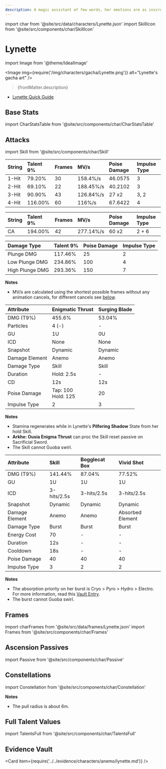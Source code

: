 ```yaml
---
description: A magic assistant of few words, her emotions are as inscrutable as any cat's.
---
```


import char from '@site/src/data/characters/Lynette.json'
import SkillIcon from '@site/src/components/char/SkillIcon'

# Lynette

import Image from '@theme/IdealImage'

<Image img={require('/img/characters/gacha/Lynette.png')} alt="Lynette's gacha art" />
<blockquote>{frontMatter.description}</blockquote>

<!---
## Resources

* [Lynette Mains Discord]()
* [Full Lynette Written Guide]()-->
* [Lynette Quick Guide](https://keqingmains.com/q/lynette-quickguide/)
<!--* [# Minute Video Guide to Lynette]()
-->

## Base Stats

import CharStatsTable from '@site/src/components/char/CharStatsTable'

<CharStatsTable char={char} />

## Attacks

import Skill from '@site/src/components/char/Skill'

<Tabs queryString="ability">
<TabItem value='na' label='Normal Attacks'>
<SkillIcon char={char} skill='na' />
<div class='talent-columns'>
<Skill char={char} skill='na' sectionFilter='Normal Attack' />



| String | Talent 9% | Frames | MV/s      | Poise Damage | Impulse Type |
| :----- | :-------- | :----- | :-------- | :----------- | :----------- |
| 1-Hit  |   79.20%  |   30   | 158.4%/s  |   46.0575    |      3       |
| 2-Hit  |   69.10%  |   22   | 188.45%/s |   40.2102    |      3       |
| 3-Hit  |   90.90%  |   43   | 126.84%/s |   27 x2      |     3, 2     |
| 4-Hit  |  116.00%  |   60   | 116%/s    |   67.6422    |      4       |


</div>
<div class='talent-columns'>
<Skill char={char} skill='na' sectionFilter='Charged Attack' />


| String | Talent 9% | Frames | MV/s      | Poise Damage | Impulse Type |
| :----- | :-------- | :----- | :-------- | :----------- | :----------- |
| CA     |  194.00%  |   42   | 277.14%/s |   60 x2      | 2 + 6        |


</div>
<div class='talent-columns'>
<Skill char={char} skill='na' sectionFilter='Plunging Attack' />


| Damage Type     | Talent 9% | Poise Damage | Impulse Type |
| :-------------- | :-------- | :----------- | :----------- |
| Plunge DMG      |  117.46%  |     25       |     2        |
| Low Plunge DMG  |  234.86%  |    100       |     4        |
| High Plunge DMG |  293.36%  |    150       |     7        |


</div>

**Notes**

* MV/s are calculated using the shortest possible frames without any animation cancels, for different cancels see [below](#frames).

</TabItem>

<TabItem value='e' label='Skill'>
<SkillIcon char={char} skill='e' />
<div class='talent-columns'>
<Skill char={char} skill='e' />


| Attribute      | Enigmatic Thrust         | Surging Blade        | 
| :------------- | :-------------------     | :------------------- |
| DMG \(T9%\)    |     455.6%               |      53.04%          |
| Particles      |     4 \(-\)              |      -               |
| GU             |     1U                   |      0U              |
| ICD            |     None                 |      None            |
| Snapshot       |     Dynamic              |      Dynamic         |
| Damage Element |     Anemo                |      Anemo           |
| Damage Type    |     Skill                |      Skill           |
| Duration       |     Hold: 2.5s           |      -               |
| CD             |     12s                  |      12s             |
| Poise Damage   | Tap: 100<br /> Hold: 125 |      20              |
| Impulse Type   |     2                    |      3               |


</div>

**Notes**
* Stamina regenerates while in Lynette's **Pilfering Shadow** State from her hold Skill.
* **Arkhe: Ousia Enigma Thrust** can proc the Skill reset passive on Sacrificial Sword.
* The Skill cannot Guoba swirl.



</TabItem>

<TabItem value='q' label='Burst'>
<SkillIcon char={char} skill='q' />
<div class='talent-columns'>
<Skill char={char} skill='q'/>


| Attribute         | Skill      | Bogglecat Box          | Vivid Shot       |
| :---------------- | :--------- | :--------------------- | :--------------- |
| DMG \(T9%\)       |  141.44%   |      87.04%            |   77.52%         |
| GU                |  1U        |      1U                |   1U             |
| ICD               | 3-hits/2.5s|      3-hits/2.5s       |  3-hits/2.5s     |
| Snapshot          | Dynamic    |      Dynamic           |  Dynamic         |
| Damage Element    | Anemo      |      Anemo             | Absorbed Element |
| Damage Type       | Burst      |      Burst             |  Burst           |
| Energy Cost       | 70         |      -                 |  -               |
| Duration          | 12s        |      -                 |  -               |
| Cooldown          | 18s        |      -                 |  -               |
| Poise Damage      | 40         |      40                |  40              |
| Impulse Type      | 3          |      2                 |  2               |


</div>

**Notes**
* The absorption priority on her burst is Cryo > Pyro > Hydro > Electro. For more information, read this [Vault Entry](../../evidence/characters/anemo/lynette.md#burst-mechanics).
* The burst cannot Guoba swirl.

</TabItem>
</Tabs>


## Frames

import charFrames from '@site/src/data/frames/Lynette.json'
import Frames from '@site/src/components/char/Frames'

<Frames data={charFrames} />


## Ascension Passives

import Passive from '@site/src/components/char/Passive'

<Tabs queryString="passive">
<TabItem value='passive' label='Passive'>
<Passive char={char} passive={2} />
</TabItem>

<TabItem value='a1' label='Ascension 1'>
<Passive char={char} passive={0} />
</TabItem>

<TabItem value="a4" label="Ascension 4">
<Passive char={char} passive={1} />
</TabItem>
</Tabs>

## Constellations

import Constellation from '@site/src/components/char/Constellation'

<Tabs queryString="constellation">
<TabItem value='c1' label='C1'>
<Constellation char={char} constellation={1} />

**Notes**
* The pull radius is about 6m.

</TabItem>

<TabItem value='c2' label='C2'>
<Constellation char={char} constellation={2} />
</TabItem>

<TabItem value='c3' label='C3'>
<Constellation char={char} constellation={3} />
</TabItem>

<TabItem value='c4' label='C4'>
<Constellation char={char} constellation={4} />
</TabItem>

<TabItem value='c5' label='C5'>
<Constellation char={char} constellation={5} />
</TabItem>

<TabItem value='c6' label='C6'>
<Constellation char={char} constellation={6} />
</TabItem>
</Tabs>

## Full Talent Values

import TalentsFull from '@site/src/components/char/TalentsFull'

<TalentsFull char={char}/>

## Evidence Vault

<Card item={require('../../evidence/characters/anemo/lynette.md')} />
